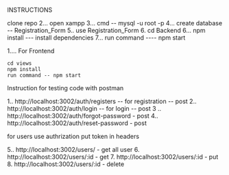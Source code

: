 INSTRUCTIONS

  clone repo
2...   open xampp 
3...  cmd  -- mysql -u root -p
4...   create database -- Registration_Form
5..    use Registration_Form
6.    cd Backend
6...    npm install   --- install dependencies
7...    run command   ----    npm start 


1....    For Frontend  

    cd views
    npm install
    run command -- npm start


Instruction for testing code with postman

1..  http://localhost:3002/auth/registers  -- for registration  --  post
2..  http://localhost:3002/auth/login   -- for login  -- post
3 .. http://localhost:3002/auth/forgot-password  -  post
4..  http://localhost:3002/auth/reset-password   - post

   for users use authrization put token in headers

5..  http://localhost:3002/users/   -  get  all user
6.   http://localhost:3002/users/:id  - get 
7.   http://localhost:3002/users/:id  -  put 
8.   http://localhost:3002/users/:id  - delete
